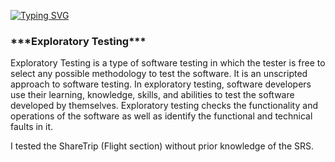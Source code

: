<a href="https://git.io/typing-svg"><img src="https://readme-typing-svg.demolab.com?font=Merriweather&pause=1000&color=15A7F7&center=true&vCenter=true&random=false&width=435&lines=Feature+Explore+of+ShareTrip(Flight)" alt="Typing SVG" /></a>

<div>
  <h3>***Exploratory Testing***</h3>
  <p>
    Exploratory Testing is a type of software testing in which the tester is free to select any possible methodology to test the software. It is an unscripted approach to software testing. In exploratory testing, software developers use their learning, knowledge, skills, and abilities to test the software developed by themselves. Exploratory testing checks the functionality and operations of the software as well as identify the functional and technical faults in it. 
  </p>

  <p style="Bold">
   I tested the ShareTrip (Flight section) without prior knowledge of the SRS.
  </p>
</div>
